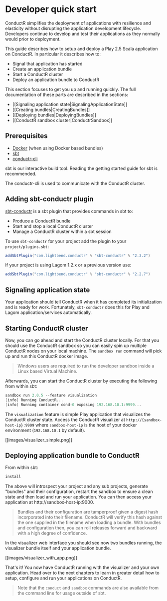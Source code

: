 # Developer quick start

ConductR simplifies the deployment of applications with resilience and elasticity without disrupting the application development lifecycle. Developers continue to develop and test their applications as they normally would prior to deployment.

This guide describes how to setup and deploy a Play 2.5 Scala application on ConductR. In particular it describes how to:

* Signal that application has started
* Create an application bundle
* Start a ConductR cluster
* Deploy an application bundle to ConductR

This section focuses to get you up and running quickly. The full documentation of these parts are described in the sections:

* [[Signaling application state|SignalingApplicationState]]
* [[Creating bundles|CreatingBundles]]
* [[Deploying bundles|DeployingBundles]]
* [[ConductR sandbox cluster|ConductrSandbox]]

## Prerequisites

* [Docker](https://www.docker.com/) (when using Docker based bundles)
* [sbt](http://www.scala-sbt.org/download.html)
* [conductr-cli](CLI)

sbt is our interactive build tool. Reading the getting started guide for sbt is recommended.

The conductr-cli is used to communicate with the ConductR cluster.

## Adding sbt-conductr plugin

[sbt-conductr](https://github.com/typesafehub/sbt-conductr) is a sbt plugin that provides commands in sbt to:

* Produce a ConductR bundle
* Start and stop a local ConductR cluster
* Manage a ConductR cluster within a sbt session

To use `sbt-conductr` for your project add the plugin to your `project/plugins.sbt`:

```scala
addSbtPlugin("com.lightbend.conductr" % "sbt-conductr" % "2.3.2")
```

If your project is using Lagom 1.2.x or a previous version use:

```scala
addSbtPlugin("com.lightbend.conductr" % "sbt-conductr" % "2.2.7")
```

## Signaling application state

Your application should tell ConductR when it has completed its initialization and is ready for work. Fortunately, `sbt-conductr` does this for Play and Lagom application/services automatically.

## Starting ConductR cluster

Now, you can go ahead and start the ConductR cluster locally. For that you should use the ConductR sandbox so you can easily spin up multiple ConductR nodes on your local machine. The `sandbox run` command will pick up and run this ConductR docker image.

> Windows users are required to run the developer sandbox inside a Linux based Virtual Machine.

Afterwards, you can start the ConductR cluster by executing the following from within sbt:

```scala
sandbox run 2.0.5 --feature visualization
[info] Running ConductR...
[info] Running container cond-0 exposing 192.168.10.1:9999...
```

The `visualization` feature is simple Play application that visualizes the ConductR cluster state. Access the ConductR visualizer at `http://{sandbox-host-ip}:9909` where `sandbox-host-ip` is the host of your docker environment (`192.168.10.1` by default).

[[images/visualizer_simple.png]]

## Deploying application bundle to ConductR

From within sbt:

```scala
install
```

The above will introspect your project and any sub projects, generate "bundles" and their configuration, restart the sandbox to ensure a clean state and then load and run your application. You can then access your application at http://sandbox-host-ip:9000.

> Bundles and their configuration are tamperproof given a digest hash incorporated into their filename. ConductR will verify this hash against the one supplied in the filename when loading a bundle. With bundles and configuration then, you can roll releases forward and backward with a high degree of confidence.

In the visualizer web interface you should see now two bundles running, the visualizer bundle itself and your application bundle.

[[images/visualizer_with_app.png]]

That's it! You now have ConductR running with the visualizer and your own application. Head over to the next chapters to learn in greater detail how to setup, configure and run your applications on ConductR.

> Note that the `conduct` and `sandbox` commands are also available from the command line for usage outside of sbt.
